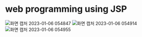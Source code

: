 # web programming using JSP
![화면 캡처 2023-01-06 054847](https://user-images.githubusercontent.com/102217402/210877542-97b511fa-d41d-4559-8b6f-a41b76463c70.png)
![화면 캡처 2023-01-06 054914](https://user-images.githubusercontent.com/102217402/210877528-8d97690d-4ab7-454d-87a9-baac6b5de24f.png)
![화면 캡처 2023-01-06 054955](https://user-images.githubusercontent.com/102217402/210877479-16349012-6fd3-4a7b-91f7-e63bcf5a738a.png)
